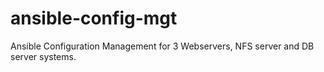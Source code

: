 # ansible-config-mgt
Ansible Configuration Management for 3 Webservers, NFS server and DB server systems.

